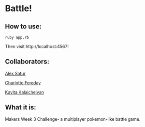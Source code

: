# Battle!

## How to use:
```
ruby app.rb
```
Then visit http://localhost:4567!

## Collaborators:
[Alex Satur](https://github.com/alexanders89)

[Charlotte Fereday](https://github.com/charlottebrf)

[Kavita Kalaichelvan](https://github.com/kkavita92)

## What it is:
Makers Week 3 Challenge- a multiplayer pokemon-like battle game.
